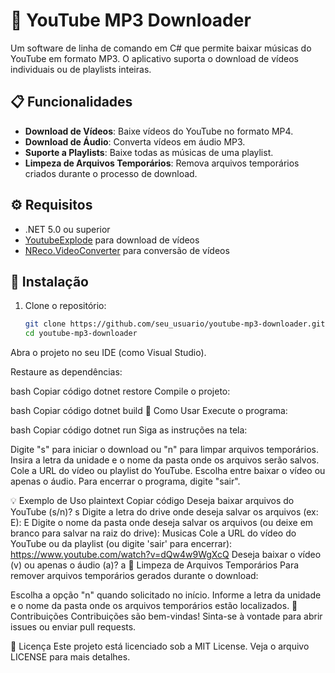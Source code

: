 # 🎵 YouTube MP3 Downloader

Um software de linha de comando em C# que permite baixar músicas do YouTube em formato MP3. O aplicativo suporta o download de vídeos individuais ou de playlists inteiras.

## 📋 Funcionalidades

- **Download de Vídeos**: Baixe vídeos do YouTube no formato MP4.
- **Download de Áudio**: Converta vídeos em áudio MP3.
- **Suporte a Playlists**: Baixe todas as músicas de uma playlist.
- **Limpeza de Arquivos Temporários**: Remova arquivos temporários criados durante o processo de download.

## ⚙️ Requisitos

- .NET 5.0 ou superior
- [YoutubeExplode](https://github.com/TylerLeonhardt/YoutubeExplode) para download de vídeos
- [NReco.VideoConverter](https://github.com/antonik/NReco.VideoConverter) para conversão de vídeos

## 🚀 Instalação

1. Clone o repositório:
   ```bash
   git clone https://github.com/seu_usuario/youtube-mp3-downloader.git
   cd youtube-mp3-downloader
Abra o projeto no seu IDE (como Visual Studio).

Restaure as dependências:

bash
Copiar código
dotnet restore
Compile o projeto:

bash
Copiar código
dotnet build
📖 Como Usar
Execute o programa:

bash
Copiar código
dotnet run
Siga as instruções na tela:

Digite "s" para iniciar o download ou "n" para limpar arquivos temporários.
Insira a letra da unidade e o nome da pasta onde os arquivos serão salvos.
Cole a URL do vídeo ou playlist do YouTube.
Escolha entre baixar o vídeo ou apenas o áudio.
Para encerrar o programa, digite "sair".

💡 Exemplo de Uso
plaintext
Copiar código
Deseja baixar arquivos do YouTube (s/n)?
s
Digite a letra do drive onde deseja salvar os arquivos (ex: E):
E
Digite o nome da pasta onde deseja salvar os arquivos (ou deixe em branco para salvar na raiz do drive):
Musicas
Cole a URL do vídeo do YouTube ou da playlist (ou digite 'sair' para encerrar):
https://www.youtube.com/watch?v=dQw4w9WgXcQ
Deseja baixar o vídeo (v) ou apenas o áudio (a)?
a
🧹 Limpeza de Arquivos Temporários
Para remover arquivos temporários gerados durante o download:

Escolha a opção "n" quando solicitado no início.
Informe a letra da unidade e o nome da pasta onde os arquivos temporários estão localizados.
🤝 Contribuições
Contribuições são bem-vindas! Sinta-se à vontade para abrir issues ou enviar pull requests.

📄 Licença
Este projeto está licenciado sob a MIT License. Veja o arquivo LICENSE para mais detalhes.
